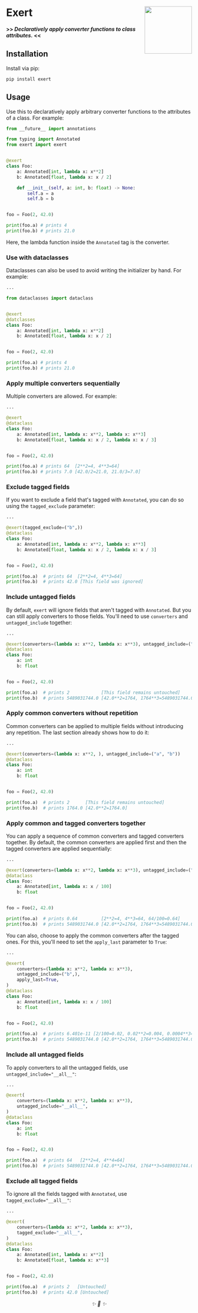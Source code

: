<h1>Exert<img src='https://user-images.githubusercontent.com/30027932/164949229-8ef0baf9-119c-4cd6-8df9-c1b6644b399b.png' align='right' width='128' height='128'></h1>


<strong>>> <i>Declaratively apply converter functions to class attributes.</i> <<</strong>

</div>

## Installation

Install via pip:

```
pip install exert
```

## Usage

Use this to declaratively apply arbitrary converter functions to the attributes of a
class. For example:

```python
from __future__ import annotations

from typing import Annotated
from exert import exert


@exert
class Foo:
    a: Annotated[int, lambda x: x**2]
    b: Annotated[float, lambda x: x / 2]

    def __init__(self, a: int, b: float) -> None:
        self.a = a
        self.b = b


foo = Foo(2, 42.0)

print(foo.a) # prints 4
print(foo.b) # prints 21.0
```

Here, the lambda function inside the `Annotated` tag is the converter.

### Use with dataclasses

Dataclasses can also be used to avoid writing the initializer by hand. For example:

```python
...

from dataclasses import dataclass


@exert
@datclasses
class Foo:
    a: Annotated[int, lambda x: x**2]
    b: Annotated[float, lambda x: x / 2]


foo = Foo(2, 42.0)

print(foo.a) # prints 4
print(foo.b) # prints 21.0
```

### Apply multiple converters sequentially

Multiple converters are allowed. For example:

```python
...

@exert
@dataclass
class Foo:
    a: Annotated[int, lambda x: x**2, lambda x: x**3]
    b: Annotated[float, lambda x: x / 2, lambda x: x / 3]


foo = Foo(2, 42.0)

print(foo.a) # prints 64  [2**2=4, 4**3=64]
print(foo.b) # prints 7.0 [42.0/2=21.0, 21.0/3=7.0]
```


### Exclude tagged fields

If you want to exclude a field that's tagged with `Annotated`, you can do so using the `tagged_exclude` parameter:

```python
...

@exert(tagged_exclude=("b",))
@dataclass
class Foo:
    a: Annotated[int, lambda x: x**2, lambda x: x**3]
    b: Annotated[float, lambda x: x / 2, lambda x: x / 3]


foo = Foo(2, 42.0)

print(foo.a)  # prints 64  [2**2=4, 4**3=64]
print(foo.b)  # prints 42.0 [This field was ignored]
```

### Include untagged fields

By default, `exert` will ignore fields that aren't tagged with `Annotated`. But you can
still apply converters to those fields. You'll need to use `converters` and `untagged_include` together:

```python
...

@exert(converters=(lambda x: x**2, lambda x: x**3), untagged_include=("b",))
@dataclass
class Foo:
    a: int
    b: float


foo = Foo(2, 42.0)

print(foo.a)  # prints 2            [This field remains untouched]
print(foo.b)  # prints 5489031744.0 [42.0**2=1764, 1764**3=5489031744.0]

```

### Apply common converters without repetition

Common converters can be applied to multiple fields without introducing any repetition. The last section already shows how to do it:

```python
...

@exert(converters=(lambda x: x**2, ), untagged_include=("a", "b"))
@dataclass
class Foo:
    a: int
    b: float


foo = Foo(2, 42.0)

print(foo.a)  # prints 2      [This field remains untouched]
print(foo.b)  # prints 1764.0 [42.0**2=1764.0]
```

### Apply common and tagged converters together

You can apply a sequence of common converters and tagged converters together. By default,
the common converters are applied first and then the tagged converters are applied
sequentially:

```python
...

@exert(converters=(lambda x: x**2, lambda x: x**3), untagged_include=("b",))
@dataclass
class Foo:
    a: Annotated[int, lambda x: x / 100]
    b: float


foo = Foo(2, 42.0)

print(foo.a)  # prints 0.64         [2**2=4, 4**3=64, 64/100=0.64]
print(foo.b)  # prints 5489031744.0 [42.0**2=1764, 1764**3=5489031744.0]
```

You can also, choose to apply the common converters after the tagged ones. For this,
you'll need to set the `apply_last` parameter to `True`:

```python
...

@exert(
    converters=(lambda x: x**2, lambda x: x**3),
    untagged_include=("b",),
    apply_last=True,
)
@dataclass
class Foo:
    a: Annotated[int, lambda x: x / 100]
    b: float


foo = Foo(2, 42.0)

print(foo.a)  # prints 6.401e-11 [2/100=0.02, 0.02**2=0.004, 0.0004**3=6.401e-11]
print(foo.b)  # prints 5489031744.0 [42.0**2=1764, 1764**3=5489031744.0]
```

### Include all untagged fields

To apply converters to all the untagged fields, use `untagged_include="__all__"`:

```python
...

@exert(
    converters=(lambda x: x**2, lambda x: x**3),
    untagged_include="__all__",
)
@dataclass
class Foo:
    a: int
    b: float


foo = Foo(2, 42.0)

print(foo.a)  # prints 64   [2**2=4, 4**4=64]
print(foo.b)  # prints 5489031744.0 [42.0**2=1764, 1764**3=5489031744.0]
```

### Exclude all tagged fields

To ignore all the fields tagged with `Annotated`, use `tagged_exclude="__all__"`:

```python
...

@exert(
    converters=(lambda x: x**2, lambda x: x**3),
    tagged_exclude="__all__",
)
@dataclass
class Foo:
    a: Annotated[int, lambda x: x**2]
    b: Annotated[float, lambda x: x**3]


foo = Foo(2, 42.0)

print(foo.a)  # prints 2   [Untouched]
print(foo.b)  # prints 42.0 [Untouched]
```

<div align="center">
<i> ✨ 🍰 ✨ </i>
</div>
